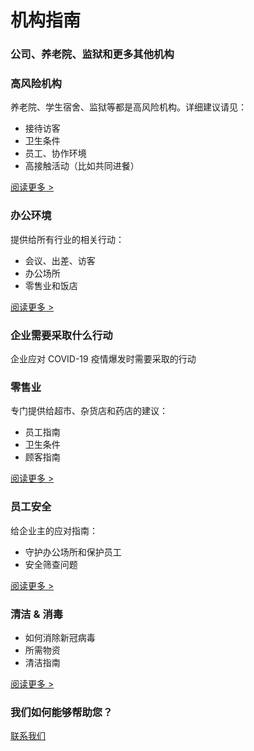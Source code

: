 # 机构指南

### 公司、养老院、监狱和更多其他机构 

### 高风险机构

养老院、学生宿舍、监狱等都是高风险机构。详细建议请见：
- 接待访客
- 卫生条件
- 员工、协作环境
- 高接触活动（比如共同进餐）

[阅读更多 >](https://assets-global.website-files.com/5e62f57a6f9734c5e7879c84/5e6ee4bd7ef394e84d554c42_outbreak_guidelines_for_high_risk_institutions.pdf)

### 办公环境

提供给所有行业的相关行动：
- 会议、出差、访客
- 办公场所
- 零售业和饭店

[阅读更多 >](https://assets-global.website-files.com/5e62f57a6f9734c5e7879c84/5e6ee4bda4e7ff6c8f16afad_Business%20Guidelines.pdf)

### 企业需要采取什么行动

企业应对 COVID-19 疫情爆发时需要采取的行动

### 零售业
专门提供给超市、杂货店和药店的建议：
- 员工指南
- 卫生条件
- 顾客指南

[阅读更多 >](/static/5b68a4e4a2772c2a206180a1/t/5e7226847096a8587bb11a1b/1584539269875/Supermarket.pdf)

### 员工安全

给企业主的应对指南：
- 守护办公场所和保护员工
- 安全筛查问题

[阅读更多 >](/static/5b68a4e4a2772c2a206180a1/t/5e778b87b0412f11a90ccb36/1584892808042/Questionaire.pdf)

### 清洁 & 消毒

- 如何消除新冠病毒
- 所需物资
- 清洁指南

[阅读更多 >](/static/5e7b914b3b5f9a42199b3337/t/5e8f5661ba0c077f84cb2a76/1586452065425/Disinfect.pdf)

### 我们如何能够帮助您？

[联系我们](/contact) 
